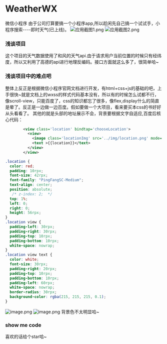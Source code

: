 # WeatherWX
微信小程序
由于公司打算要搞一个小程序app,所以趁闲先自己搞一个试试手，小程序搜索----即时天气(已上线)。
![应用截图1.png](http://upload-images.jianshu.io/upload_images/2868618-965d1dd59f0e64a4.png?imageMogr2/auto-orient/strip%7CimageView2/2/w/1240)
![应用截图2.png](http://upload-images.jianshu.io/upload_images/2868618-1fe1b9f306160a8e.png?imageMogr2/auto-orient/strip%7CimageView2/2/w/1240)
### 浅谈项目
这个项目的天气数据使用了和风的天气api.由于请求用户当前位置的时候只有经纬度，所以又利用了高德的api进行地理反编码。接口方面就这么多了，很简单哈~
### 浅谈项目中的难点吧
整体上反正是根据微信小程序官网文档进行开发，有html+css+js的基础的吧，上手很快~就是文档上的wxss的样式代码基本没有，所以有的时候怎么试都不行，像scroll-view，只能百度了，css的知识都忘了很多，像flex,display什么的简直是晕了。反正是一边做一边百度。假如要做一个大项目，看来要买本css的书好好从头看看了。
其他的就是头部的地址展示不会，背景要根据文字自适应,百度后核心代码：
```xml
        <view class='location' bindtap='chooseLocation'>
          <view>
            <image class='locationImg' src='../img/location.png' mode='aspectFit'></image>
            <text >{{location}}</text>
          </view>
        </view>
```
```css
.location {
  color: red;
  padding: 10rpx;
  font-size: 42rpx;
  font-family: "PingFangSC-Medium";
  text-align: center;
  position: absolute; 
   /* z-index: 2;  */
  top: 1%;  
  left: 0;
  right: 0;
  height: 56rpx;
}
.location view {
  padding-left: 30rpx;
  padding-right: 30rpx;
  padding-top: 10rpx;
  padding-bottom: 10rpx;
  white-space: nowrap; 
}
.location view text {
  color: white;
  font-size: 30rpx;
  padding-right: 20rpx;
  padding-top: 10rpx;
  padding-bottom: 10rpx;
  padding-left: 60rpx;
  white-space: nowrap;
  border-radius: 30rpx;
  background-color: rgba(215, 215, 215, 0.1);
}
```
![image.png](http://upload-images.jianshu.io/upload_images/2868618-a84120f00e8df54f.png?imageMogr2/auto-orient/strip%7CimageView2/2/w/1240)
![image.png](http://upload-images.jianshu.io/upload_images/2868618-7945a4597c9ccce3.png?imageMogr2/auto-orient/strip%7CimageView2/2/w/1240)
背景色不太明显哈~
### show me code
喜欢的话给个star哈~
